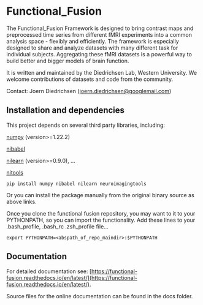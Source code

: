 # Functional_Fusion
The Functional_Fusion Framework is designed to bring contrast maps and preprocessed time series from different fMRI experiments into a common analysis space - flexibly and efficiently.
The framework is especially designed to share and analyze datasets with many different task for individual subjects.
Aggregating these fMRI datasets is a powerful way to build better and bigger models of brain function.

It is written and maintained by the Diedrichsen Lab, Western University. We welcome contributions of datasets and code from the community.

Contact: Joern Diedrichsen (joern.diedrichsen@googlemail.com)

## Installation and dependencies
This project depends on several third party libraries, including:

[numpy](https://numpy.org/) (version>=1.22.2)

[nibabel](https://nipy.org/nibabel/)

[nilearn](https://nilearn.github.io/stable/index.html) (version>=0.9.0), ...

[nitools](https://github.com/DiedrichsenLab/nitools)

	pip install numpy nibabel nilearn neuroimagingtools

Or you can install the package manually from the original binary source as above links.

Once you clone the functional fusion repository, you may want to it to your PYTHONPATH, so you can import the functionality. Add these lines to your .bash_profile, .bash_rc .zsh_profile file...

```
export PYTHONPATH=<abspath_of_repo_maindir>:$PYTHONPATH
```

## Documentation

For detailed documentation see: [https://functional-fusion.readthedocs.io/en/latest/](https://functional-fusion.readthedocs.io/en/latest/).

Source files for the online documentation can be found in the docs folder.
